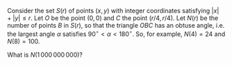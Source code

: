 Consider the set $S(r)$ of points $(x,y)$ with integer coordinates satisfying $|x| + |y| \le r$.
Let $O$ be the point $(0,0)$ and $C$ the point $(r/4,r/4)$. 
Let $N(r)$ be the number of points $B$ in $S(r)$, so that the triangle $OBC$ has an obtuse angle, i.e. the largest angle $\alpha$ satisfies $90^\circ \lt \alpha \lt 180^\circ$.
So, for example, $N(4)=24$ and $N(8)=100$.

What is $N(1\,000\,000\,000)$?